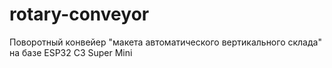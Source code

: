# rotary-conveyor
Поворотный конвейер "макета автоматического вертикального склада" на базе ESP32 C3 Super Mini
